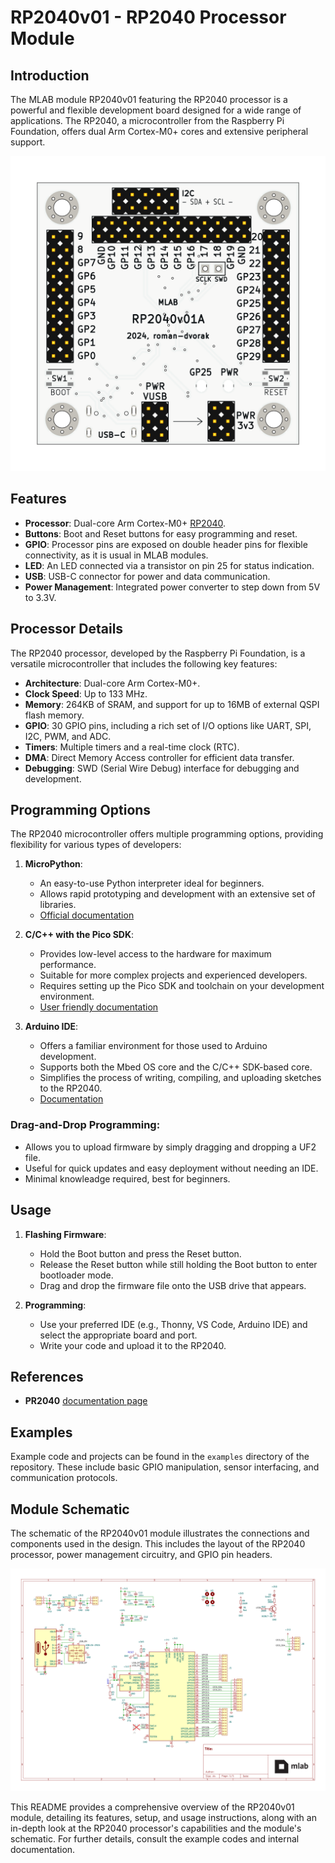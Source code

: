# RP2040v01 - RP2040 Processor Module
## Introduction

The MLAB module RP2040v01 featuring the RP2040 processor is a powerful and flexible development board designed for a wide range of applications. The RP2040, a microcontroller from the Raspberry Pi Foundation, offers dual Arm Cortex-M0+ cores and extensive peripheral support.

![RP2040v01 Image](doc/gen/img/RP2040v01-top.png)

## Features

- **Processor**: Dual-core Arm Cortex-M0+ [RP2040](https://www.raspberrypi.com/documentation/microcontrollers/rp2040.html).
- **Buttons**: Boot and Reset buttons for easy programming and reset.
- **GPIO**: Processor pins are exposed on double header pins for flexible connectivity, as it is usual in MLAB modules.
- **LED**: An LED connected via a transistor on pin 25 for status indication.
- **USB**: USB-C connector for power and data communication.
- **Power Management**: Integrated power converter to step down from 5V to 3.3V.

## Processor Details

The RP2040 processor, developed by the Raspberry Pi Foundation, is a versatile microcontroller that includes the following key features:

- **Architecture**: Dual-core Arm Cortex-M0+.
- **Clock Speed**: Up to 133 MHz.
- **Memory**: 264KB of SRAM, and support for up to 16MB of external QSPI flash memory.
- **GPIO**: 30 GPIO pins, including a rich set of I/O options like UART, SPI, I2C, PWM, and ADC.
- **Timers**: Multiple timers and a real-time clock (RTC).
- **DMA**: Direct Memory Access controller for efficient data transfer.
- **Debugging**: SWD (Serial Wire Debug) interface for debugging and development.

## Programming Options

The RP2040 microcontroller offers multiple programming options, providing flexibility for various types of developers:

1. **MicroPython**:
   - An easy-to-use Python interpreter ideal for beginners.
   - Allows rapid prototyping and development with an extensive set of libraries.
   - [Official documentation](https://datasheets.raspberrypi.com/pico/raspberry-pi-pico-python-sdk.pdf)


2. **C/C++ with the Pico SDK**:
   - Provides low-level access to the hardware for maximum performance.
   - Suitable for more complex projects and experienced developers.
   - Requires setting up the Pico SDK and toolchain on your development environment.
   - [User friendly documentation](https://datasheets.raspberrypi.com/pico/raspberry-pi-pico-c-sdk.pdf)

3. **Arduino IDE**:
   - Offers a familiar environment for those used to Arduino development.
   - Supports both the Mbed OS core and the C/C++ SDK-based core.
   - Simplifies the process of writing, compiling, and uploading sketches to the RP2040.
   - [Documentation](https://github.com/earlephilhower/arduino-pico)

### Drag-and-Drop Programming:
   - Allows you to upload firmware by simply dragging and dropping a UF2 file.
   - Useful for quick updates and easy deployment without needing an IDE.
   - Minimal knowleadge required, best for beginners.

## Usage

1. **Flashing Firmware**:
   - Hold the Boot button and press the Reset button.
   - Release the Reset button while still holding the Boot button to enter bootloader mode.
   - Drag and drop the firmware file onto the USB drive that appears.

2. **Programming**:
   - Use your preferred IDE (e.g., Thonny, VS Code, Arduino IDE) and select the appropriate board and port.
   - Write your code and upload it to the RP2040.

## References
 - **PR2040** [documentation page](https://www.raspberrypi.com/documentation/microcontrollers/rp2040.html)


## Examples

Example code and projects can be found in the `examples` directory of the repository. These include basic GPIO manipulation, sensor interfacing, and communication protocols.


## Module Schematic

The schematic of the RP2040v01 module illustrates the connections and components used in the design. This includes the layout of the RP2040 processor, power management circuitry, and GPIO pin headers.

[![](doc/gen/RP2040v01-schematic.svg)](doc/gen/RP2040v01-schematic.pdf)

This README provides a comprehensive overview of the RP2040v01 module, detailing its features, setup, and usage instructions, along with an in-depth look at the RP2040 processor's capabilities and the module's schematic. For further details, consult the example codes and internal documentation.
